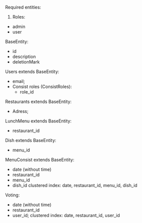 Required entities:

1. Roles:
  - admin
  - user
  
BaseEntity:
  - id
  - description 
  - deletionMark
  
Users extends BaseEntity:
  - email;
  - Consist roles (ConsistRoles):
    - role_id
  
Restaurants extends BaseEntity:
  - Adress; 
  
LunchMenu extends BaseEntity:
  - restaurant_id

Dish extends BaseEntity:
  - menu_id

MenuConsist extends BaseEntity:
  - date (without time)
  - restaurant_id
  - menu_id
  - dish_id
clustered index: date, restaurant_id, menu_id, dish_id

Voting:
  - date (without time)
  - restaurant_id
  - user_id;
clustered index: date, restaurant_id, user_id
  


  

  
